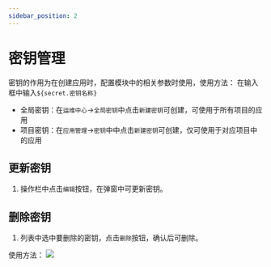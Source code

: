 ```yaml
---
sidebar_position: 2
---
```


# 密钥管理

密钥的作用为在创建应用时，配置模块中的相关参数时使用，使用方法：
在输入框中输入`${secret.密钥名称}`

- 全局密钥：在`运维中心`->`全局密钥`中点击`新建密钥`可创建，可使用于所有项目的应用
- 项目密钥：在`应用管理`->`密钥`中中点击`新建密钥`可创建，仅可使用于对应项目中的应用

## 更新密钥

1. 操作栏中点击`编辑`按钮，在弹窗中可更新密钥。

## 删除密钥

1. 列表中选中要删除的密钥，点击`删除`按钮，确认后可删除。

使用方法：
![](/img/config-secret.png)
